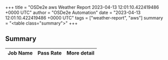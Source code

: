 +++
title = "OSDe2e aws Weather Report 2023-04-13 12:01:10.422419486 +0000 UTC"
author = "OSDe2e Automation"
date = "2023-04-13 12:01:10.422419486 +0000 UTC"
tags = ["weather-report", "aws"]
summary = "<table class=\"summary\"></table>"
+++
## Summary

| Job Name | Pass Rate | More detail |
|----------|-----------|-------------|




